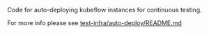 Code for auto-deploying kubeflow instances for continuous testing.

For more info please see [test-infra/auto-deploy/README.md](https://github.com/kubeflow/testing/blob/master/test-infra/auto-deploy/README.md)